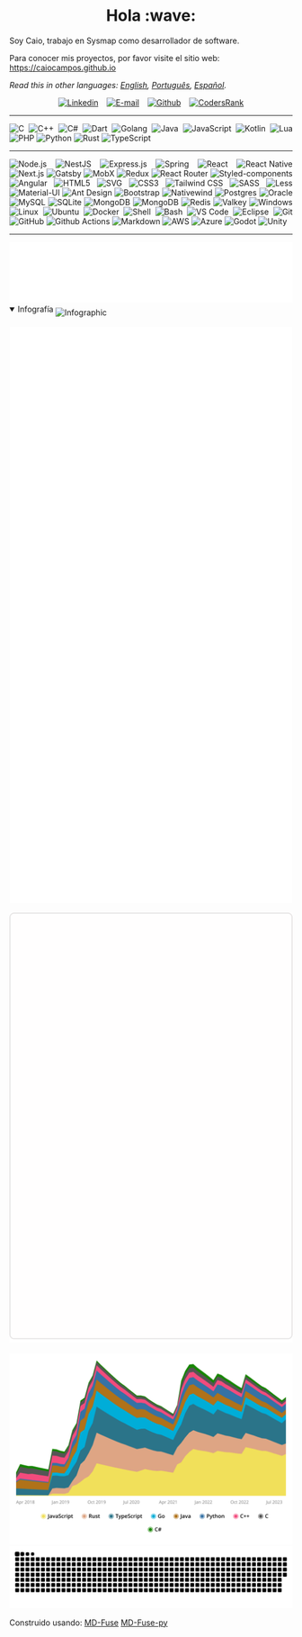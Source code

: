 <h1 align="center">Hola :wave:</h1>

Soy Caio, trabajo en Sysmap como desarrollador de software.

Para conocer mis proyectos, por favor visite el sitio web: https://caiocampos.github.io

*Read this in other languages: [English](README.en.md), [Português](README.pt.md), [Español](README.es.md).*


<div align="center">
  <span>
    <a title="Linkedin" href="https://www.linkedin.com/in/caio-o-campos">
      <img src="https://cdn.iconscout.com/icon/free/png-32/linkedin-208-916919.png" alt="Linkedin"/><!--
 --></a>
  </span>
  &ensp;
  <span>
    <a title="E-mail" href="mailto:d43ehh9ml@relay.firefox.com">
      <img src="https://cdn.iconscout.com/icon/free/png-32/mail-1299-1100772.png" alt="E-mail"/><!--
 --></a>
  </span>
  &ensp;
  <span>
    <a title="Github" href="https://github.com/caiocampos">
      <img src="https://cdn.iconscout.com/icon/free/png-32/github-108-438008.png" alt="Github"/><!--
 --></a>
  </span>
  &ensp;
  <span>
    <a title="CodersRank" href="https://profile.codersrank.io/user/caiocampos">
      <img src="https://profile.codersrank.io/static/favicon-32x32.png" alt="CodersRank"/><!--
 --></a>
  </span>
</div>

---

<div align="justify">
  <img title="C" alt="C" src="https://img.shields.io/badge/C-EEE?style=for-the-badge&logo=c&logoColor=00599C" />
  <img title="C++" alt="C++" src="https://img.shields.io/badge/C++-00599C?style=for-the-badge&logo=c%2B%2B&logoColor=white" />
  <img title="C#" alt="C#" src="https://img.shields.io/badge/C%23-239120?style=for-the-badge&logo=dotnet&logoColor=white" />
  <img title="Dart" alt="Dart" src="https://img.shields.io/badge/Dart-0175C2?style=for-the-badge&logo=dart&logoColor=white" />
  <img title="Golang" alt="Golang" src="https://img.shields.io/badge/GOLANG-007D9C?style=for-the-badge&logo=go&logoColor=white" />
  <img title="Java" alt="Java" src="https://img.shields.io/badge/JAVA-007396?style=for-the-badge&logo=openjdk&logoColor=white" />
  <img title="JavaScript" alt="JavaScript" src="https://img.shields.io/badge/JavaScript-323330?style=for-the-badge&logo=javascript&logoColor=F7DF1E" />
  <img title="Kotlin" alt="Kotlin" src="https://img.shields.io/badge/kotlin-7F52FF?style=for-the-badge&logo=kotlin&logoColor=white" />
  <img title="Lua" alt="Lua" src="https://img.shields.io/badge/Lua-2C2D72?style=for-the-badge&logo=lua&logoColor=white" />
  <img title="PHP" alt="PHP" src="https://img.shields.io/badge/PHP-777BB4?style=for-the-badge&logo=php&logoColor=white" />
  <img title="Python" alt="Python" src="https://img.shields.io/badge/PYTHON-1E415E?style=for-the-badge&logo=python&logoColor=FFE56B" />
  <img title="Rust" alt="Rust" src="https://img.shields.io/badge/Rust-000?style=for-the-badge&logo=rust&logoColor=white" />
  <img title="TypeScript" alt="TypeScript" src="https://img.shields.io/badge/TypeScript-007ACC?style=for-the-badge&logo=typescript&logoColor=white" />
</div>

---

<div align="justify">
  <img title="Node.js" alt="Node.js" src="https://img.shields.io/badge/NODE.JS-393?style=for-the-badge&logo=node.js&logoColor=white" />
  <img title="NestJS" alt="NestJS" src="https://img.shields.io/badge/NestJS-000?style=for-the-badge&logo=nestjs&logoColor=E0234E" />
  <img title="Express.js" alt="Express.js" src="https://img.shields.io/badge/Express.js-EEE?style=for-the-badge&logo=express&logoColor=black" />
  <img title="Spring" alt="Spring" src="https://img.shields.io/badge/Spring-6DB33F?style=for-the-badge&logo=spring&logoColor=white" />
  <img title="React" alt="React" src="https://img.shields.io/badge/React-61DAFB?style=for-the-badge&logo=react&logoColor=black" />
  <img title="React Native" alt="React Native" src="https://img.shields.io/badge/React_Native-20232A?style=for-the-badge&logo=react&logoColor=61DAFB" />
  <img title="Next.js" alt="Next.js" src="https://img.shields.io/badge/Next.js-000?logo=nextdotjs&logoColor=white&style=for-the-badge" />
  <img title="Gatsby" alt="Gatsby" src="https://img.shields.io/badge/Gatsby-663399?style=for-the-badge&logo=gatsby&logoColor=white" />
  <img title="MobX" alt="MobX" src="https://img.shields.io/badge/MobX-EEE?style=for-the-badge&logo=mobx&logoColor=E25F18" />
  <img title="Redux" alt="Redux" src="https://img.shields.io/badge/Redux-593D88?style=for-the-badge&logo=redux&logoColor=white" />
  <img title="React Router" alt="React Router" src="https://img.shields.io/badge/React_Router-CA4245?style=for-the-badge&logo=react-router&logoColor=white" />
  <img title="Styled-components" alt="Styled-components" src="https://img.shields.io/badge/styled--components-323232?style=for-the-badge&logo=styled-components&logoColor=DB78C7" />
  <img title="Angular" alt="Angular" src="https://img.shields.io/badge/Angular-DD0031?style=for-the-badge&logo=angular&logoColor=white" />
  <img title="HTML5" alt="HTML5" src="https://img.shields.io/badge/HTML5-E34F26?style=for-the-badge&logo=html5&logoColor=white" />
  <img title="SVG" alt="SVG" src="https://img.shields.io/badge/SVG-FFB13B?style=for-the-badge&logo=svg&logoColor=black" />
  <img title="CSS3" alt="CSS3" src="https://img.shields.io/badge/CSS3-1572B6?style=for-the-badge&logo=css3&logoColor=white" />
  <img title="Tailwind CSS" alt="Tailwind CSS" src="https://img.shields.io/badge/Tailwind_CSS-38B2AC?style=for-the-badge&logo=tailwind-css&logoColor=white" />
  <img title="SASS" alt="SASS" src="https://img.shields.io/badge/SASS-CC6699?style=for-the-badge&logo=sass&logoColor=white" />
  <img title="Less" alt="Less" src="https://img.shields.io/badge/Less-1D365D?style=for-the-badge&logo=less&logoColor=white" />
  <img title="Material-UI" alt="Material-UI" src="https://img.shields.io/badge/Material--UI-212121?style=for-the-badge&logo=mui&logoColor=00B0FF" />
  <img title="Ant Design" alt="Ant Design" src="https://img.shields.io/badge/Ant_Design-EEE?style=for-the-badge&logo=ant-design&logoColor=0170FE" />
  <img title="Bootstrap" alt="Bootstrap" src="https://img.shields.io/badge/Bootstrap-563D7C?style=for-the-badge&logo=bootstrap&logoColor=white" />
  <img title="Nativewind" alt="Nativewind" src="https://img.shields.io/badge/Nativewind-38B2AC?style=for-the-badge&logo=tailwind-css&logoColor=white" />
  <img title="Postgres" alt="Postgres" src="https://img.shields.io/badge/POSTGRES-316192?style=for-the-badge&logo=postgresql&logoColor=white" />
  <img title="Oracle" alt="Oracle" src="https://img.shields.io/badge/Oracle-F80000?style=for-the-badge&logo=oracle&logoColor=white" />
  <img title="MySQL" alt="MySQL" src="https://img.shields.io/badge/MySQL-4479A1?style=for-the-badge&logo=mysql&logoColor=white" />
  <img title="SQLite" alt="SQLite" src="https://img.shields.io/badge/SQLite-003B57?style=for-the-badge&logo=sqlite&logoColor=white" />
  <img title="MongoDB" alt="MongoDB" src="https://img.shields.io/badge/MongoDB-4EA94B?style=for-the-badge&logo=mongodb&logoColor=white" />
  <img title="DynamoDB" alt="MongoDB" src="https://img.shields.io/badge/DynamoDB-4053D6?style=for-the-badge&logo=amazondynamodb&logoColor=white" />
  <img title="Redis" alt="Redis" src="https://img.shields.io/badge/Redis-DD0031?style=for-the-badge&logo=redis&logoColor=white" />
  <img title="Valkey" alt="Valkey" src="https://custom-icon-badges.demolab.com/badge/Valkey-123678?style=for-the-badge&logo=valkey&logoColor=white" />
  <img title="Windows" alt="Windows" src="https://custom-icon-badges.demolab.com/badge/Windows-0078D6?style=for-the-badge&logo=windows10&logoColor=white" />
  <img title="Linux" alt="Linux" src="https://img.shields.io/badge/LINUX-FCC624?style=for-the-badge&logo=linux&logoColor=black" />
  <img title="Ubuntu" alt="Ubuntu" src="https://img.shields.io/badge/Ubuntu-333?style=for-the-badge&logo=ubuntu&logoColor=E95420" />
  <img title="Docker" alt="Docker" src="https://img.shields.io/badge/Docker-2496ED?style=for-the-badge&logo=docker&logoColor=white" />
  <img title="Shell" alt="Shell" src="https://img.shields.io/badge/Shell-000?style=for-the-badge&logo=gnu-bash&logoColor=white" />
  <img title="Bash" alt="Bash" src="https://img.shields.io/badge/Bash-4EAA25?style=for-the-badge&logo=gnubash&logoColor=white" />
  <img title="VS Code" alt="VS Code" src="https://custom-icon-badges.demolab.com/badge/VS_Code-0078d7?style=for-the-badge&logo=vsc&logoColor=white" />
  <img title="Eclipse" alt="Eclipse" src="https://img.shields.io/badge/Eclipse-2C2255?style=for-the-badge&logo=eclipse&logoColor=white" />
  <img title="Git" alt="Git" src="https://img.shields.io/badge/GIT-EEE?style=for-the-badge&logo=git&logoColor=F05033" />
  <img title="GitHub" alt="GitHub" src="https://img.shields.io/badge/GITHUB-9CDAF0?style=for-the-badge&logo=github&logoColor=black" />
  <img title="Github Actions" alt="Github Actions" src="https://img.shields.io/badge/GH_ACTIONS-333?style=for-the-badge&logo=github-actions&logoColor=2088FF" />
  <img title="Markdown" alt="Markdown" src="https://img.shields.io/badge/Markdown-2F9FE5?style=for-the-badge&logo=markdown&logoColor=white" />
  <img title="AWS" alt="AWS" src="https://img.shields.io/badge/AWS-232F3E?style=for-the-badge&logo=amazonwebservices&logoColor=EC912D" />
  <img title="Azure" alt="Azure" src="https://custom-icon-badges.demolab.com/badge/Azure-0089D6?style=for-the-badge&logo=msazure&logoColor=white" />
  <img title="Godot" alt="Godot" src="https://img.shields.io/badge/Godot-333639?style=for-the-badge&logo=godot-engine&logoColor=478CBF" />
  <img title="Unity" alt="Unity" src="https://img.shields.io/badge/Unity-EEE?style=for-the-badge&logo=unity&logoColor=black" />
  <!-- 
  <img title="Flutter" alt="Flutter" src="https://img.shields.io/badge/Flutter-EEE?style=for-the-badge&logo=flutter&logoColor=02569B" />
  -->
</div>

---

<div align="center">
  <img src="https://github.com/caiocampos/readme-base/blob/master/images/animated.svg" />
</div>


<details open>
  <summary>
    Infografía
    <img align="middle" title="Infografía" src="https://cdn.iconscout.com/icon/premium/png-32-thumb/infographic-management-732672.png" alt="Infographic"/>
  </summary>

  <div align="center">
    <span>
      &ensp;
      <a title="Metrics" href="https://github.com/marketplace/actions/metrics-embed">
        <img align="top" title="Metrics" src="https://raw.githubusercontent.com/caiocampos/CaioCampos/metrics/github-metrics.svg" alt="Metrics"/><!--
   --></a>
      &ensp;
    </span>
    <span>
      &ensp;
      <a title="Top Languages" href="https://github.com/anuraghazra/github-readme-stats">
        <picture>
          <source media="(prefers-color-scheme: dark)" srcset="https://raw.githubusercontent.com/caiocampos/CaioCampos/master/top-languages-dark.svg">
          <img src="https://raw.githubusercontent.com/caiocampos/CaioCampos/master/top-languages.svg" alt="Top Languages">
        </picture><!--
   --></a>
      &ensp;
    </span>
  </div>

  <div align="center">
    <a title="Skills chart" href="https://profile.codersrank.io/user/caiocampos">
      <img title="Skills chart" src="https://raw.githubusercontent.com/caiocampos/CaioCampos/master/cr-skills-chart-widget.svg"  alt="Skills chart"/><!--
 --></a>
  </div>

</details>

<div align="center">
  <a title="Snake Animation" href="https://github.com/marketplace/actions/generate-snake-game-from-github-contribution-grid">
    <picture>
      <source media="(prefers-color-scheme: dark)" srcset="https://github.com/caiocampos/CaioCampos/blob/snake/github-snake-dark.svg">
      <img src="https://github.com/caiocampos/CaioCampos/blob/snake/github-snake.svg">
    </picture>
  </a>
</div>

Construido usando:
[MD-Fuse](https://github.com/caiocampos/md-fuse)
[MD-Fuse-py](https://github.com/caiocampos/md-fuse-py)

[comment]: # (version: 20250319051738)
